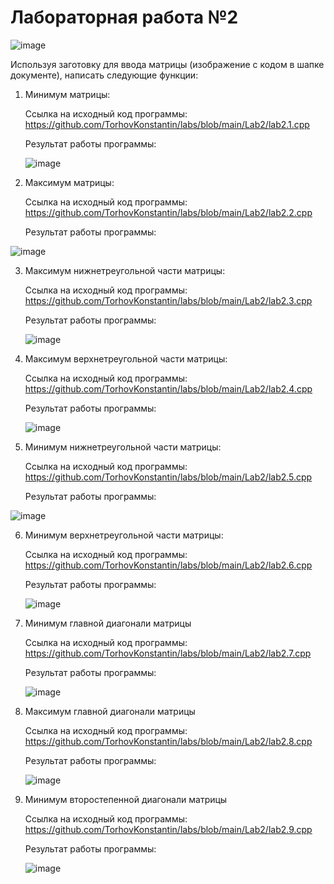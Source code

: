 # Лабораторная работа №2

![image](https://github.com/TorhovKonstantin/labs/assets/122263721/2c2bb9d8-f160-4b9a-9d04-399a582b866c)

Используя заготовку для ввода матрицы (изображение с кодом в шапке документе), написать следующие функции:

1) Минимум матрицы:

   Ссылка на исходный код программы: https://github.com/TorhovKonstantin/labs/blob/main/Lab2/lab2.1.cpp
   
   Результат работы программы:
   
   ![image](https://github.com/TorhovKonstantin/labs/assets/122263721/2c463a66-ce92-42a6-acd4-4e4594b56dc9)


2) Максимум матрицы:

   Ссылка на исходный код программы: https://github.com/TorhovKonstantin/labs/blob/main/Lab2/lab2.2.cpp

   Результат работы программы:

 ![image](https://github.com/TorhovKonstantin/labs/assets/122263721/5ad7ead7-9a55-45e7-b3dc-f8e734c6c9d4)

3) Максимум нижнетреугольной части матрицы:

   Ссылка на исходный код программы: https://github.com/TorhovKonstantin/labs/blob/main/Lab2/lab2.3.cpp

   Результат работы программы:

   ![image](https://github.com/TorhovKonstantin/labs/assets/122263721/1d23776d-5310-491e-aa7a-939646ad02ed)

4) Максимум верхнетреугольной части матрицы:

   Ссылка на исходный код программы: https://github.com/TorhovKonstantin/labs/blob/main/Lab2/lab2.4.cpp

   Результат работы программы:

   ![image](https://github.com/TorhovKonstantin/labs/assets/122263721/e4884914-ef52-41ff-b2b5-d7ef2cd57991)

5) Минимум нижнетреугольной части матрицы:

   Ссылка на исходный код программы: https://github.com/TorhovKonstantin/labs/blob/main/Lab2/lab2.5.cpp

    Результат работы программы:

![image](https://github.com/TorhovKonstantin/labs/assets/122263721/7c3263a4-3090-4109-a441-1af736d2ca8e)

6) Минимум верхнетреугольной части матрицы:

   Ссылка на исходный код программы: https://github.com/TorhovKonstantin/labs/blob/main/Lab2/lab2.6.cpp

    Результат работы программы:

   ![image](https://github.com/TorhovKonstantin/labs/assets/122263721/0200cda3-4c9c-45b9-80fc-2bba205463d0)

7) Минимум главной диагонали матрицы

    Ссылка на исходный код программы: https://github.com/TorhovKonstantin/labs/blob/main/Lab2/lab2.7.cpp

   Результат работы программы:

   ![image](https://github.com/TorhovKonstantin/labs/assets/122263721/02a0cd9e-e89b-4a85-b5b1-2d7b9143865d)

8) Максимум главной диагонали матрицы

   Ссылка на исходный код программы: https://github.com/TorhovKonstantin/labs/blob/main/Lab2/lab2.8.cpp

   Результат работы программы:

   ![image](https://github.com/TorhovKonstantin/labs/assets/122263721/91f55bd7-e209-4f24-b3fa-c0a3e30738e3)

9) Минимум второстепенной диагонали матрицы

    Ссылка на исходный код программы: https://github.com/TorhovKonstantin/labs/blob/main/Lab2/lab2.9.cpp

    Результат работы программы:

   ![image](https://github.com/TorhovKonstantin/labs/assets/122263721/8323060f-68af-4493-a576-1f9d14bc6906)
